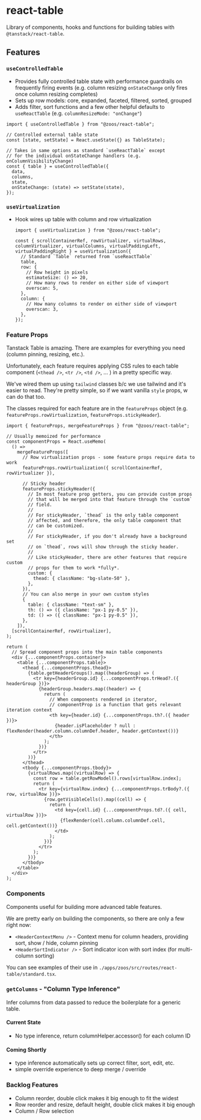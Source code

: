# react-table

Library of components, hooks and functions for building tables with `@tanstack/react-table`.

## Features

### `useControlledTable`

- Provides fully controlled table state with performance guardrails on frequently firing events (e.g. column resizing `onStateChange` only fires once column resizing completes)
- Sets up row models: core, expanded, faceted, filtered, sorted, grouped
- Adds filter, sort functions and a few other helpful defaults to `useReactTable` (e.g. `columnResizeMode: "onChange"`)

```tsx
import { useControlledTable } from "@zoos/react-table";

// Controlled external table state
const [state, setState] = React.useState({} as TableState);

// Takes in same options as standard `useReactTable` except
// for the individual onStateChange handlers (e.g. onColumnVisibilityChange)
const { table } = useControlledTable({
  data,
  columns,
  state,
  onStateChange: (state) => setState(state),
});
```

### `useVirtualization`

- Hook wires up table with column and row virtualization

  ```tsx
  import { useVirtualization } from "@zoos/react-table";

  const { scrollContainerRef, rowVirtualizer, virtualRows, columnVirtualizer, virtualColumns, virtualPaddingLeft, virtualPaddingRight } = useVirtualization({
    // Standard `Table` returned from `useReactTable`
    table,
    row: {
      // Row height in pixels
      estimateSize: () => 20,
      // How many rows to render on either side of viewport
      overscan: 5,
    },
    column: {
      // How many columns to render on either side of viewport
      overscan: 3,
    },
  });
  ```

### Feature Props

Tanstack Table is amazing. There are examples for everything you need (column pinning, resizing, etc.).

Unfortunately, each feature requires applying CSS rules to each table component (`<thead />`, `<tr />`, `<td />`, ... ) in a pretty specific way.

We've wired them up using `tailwind` classes b/c we use tailwind and it's easier to read. They're pretty simple, so if we want vanilla `style` props, w can do that too.

The classes required for each feature are in the `featureProps` object (e.g. `featureProps.rowVirtualization`, `featureProps.stickyHeader`).

```tsx
import { featureProps, mergeFeatureProps } from "@zoos/react-table";

// Usually memoized for performance
const componentProps = React.useMemo(
  () =>
    mergeFeatureProps([
      // Row virtualization props - some feature props require data to work
      featureProps.rowVirtualization({ scrollContainerRef, rowVirtualizer }),

      // Sticky header
      featureProps.stickyHeader({
        // In most feature prop getters, you can provide custom props
        // that will be merged into that feature through the `custom`
        // field.
        //
        // For stickyHeader, `thead` is the only table component
        // affected, and therefore, the only table component that
        // can be customized.
        //
        // For stickyHeader, if you don't already have a background set
        // on `thead`, rows will show through the sticky header.
        //
        // Like stickyHeader, there are other features that require custom
        // props for them to work *fully*.
        custom: {
          thead: { className: "bg-slate-50" },
        },
      }),
      // You can also merge in your own custom styles
      {
        table: { className: "text-sm" },
        th: () => ({ className: "px-1 py-0.5" }),
        td: () => ({ className: "px-1 py-0.5" }),
      },
    ]),
  [scrollContainerRef, rowVirtualizer],
);

return (
  // Spread component props into the main table components
  <div {...componentProps.container}>
    <table {...componentProps.table}>
      <thead {...componentProps.thead}>
        {table.getHeaderGroups().map((headerGroup) => (
          <tr key={headerGroup.id} {...componentProps.trHead?.({ headerGroup })}>
            {headerGroup.headers.map((header) => {
              return (
                // When components rendered in iterator,
                // componentProp is a function that gets relevant iteration context
                <th key={header.id} {...componentProps.th?.({ header })}>
                  {header.isPlaceholder ? null : flexRender(header.column.columnDef.header, header.getContext())}
                </th>
              );
            })}
          </tr>
        ))}
      </thead>
      <tbody {...componentProps.tbody}>
        {virtualRows.map((virtualRow) => {
          const row = table.getRowModel().rows[virtualRow.index];
          return (
            <tr key={virtualRow.index} {...componentProps.trBody?.({ row, virtualRow })}>
              {row.getVisibleCells().map((cell) => {
                return (
                  <td key={cell.id} {...componentProps.td?.({ cell, virtualRow })}>
                    {flexRender(cell.column.columnDef.cell, cell.getContext())}
                  </td>
                );
              })}
            </tr>
          );
        })}
      </tbody>
    </table>
  </div>
);
```

### Components

Components useful for building more advanced table features.

We are pretty early on building the components, so there are only a few right now:

- `<HeaderContextMenu />` - Context menu for column headers, providing sort, show / hide, column pinning
- `<HeaderSortIndicator />` - Sort indicator icon with sort index (for multi-column sorting)

You can see examples of their use in `./apps/zoos/src/routes/react-table/standard.tsx`.

### `getColumns` - "Column Type Inference"

Infer columns from data passed to reduce the boilerplate for a generic table.

#### Current State

- No type inference, return columnHelper.accessor() for each column ID

#### Coming Shortly

- type inference automatically sets up correct filter, sort, edit, etc.
- simple override experience to deep merge / override

### Backlog Features

- Column reorder, double click makes it big enough to fit the widest
- Row reorder and resize, default height, double click makes it big enough
- Column / Row selection
